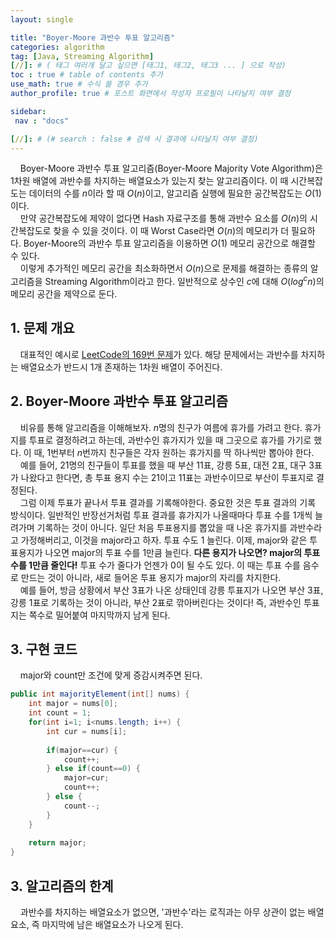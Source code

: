 ```yaml
---
layout: single

title: "Boyer-Moore 과반수 투표 알고리즘"
categories: algorithm
tag: [Java, Streaming Algorithm]
[//]: # ( 태그 여러개 달고 싶으면 [태그1, 태그2, 태그3 ... ] 으로 작성)
toc : true # table of contents 추가
use_math: true # 수식 쓸 경우 추가
author_profile: true # 포스트 화면에서 작성자 프로필이 나타날지 여부 결정

sidebar:
 nav : "docs"

[//]: # (# search : false # 검색 시 결과에 나타날지 여부 결정)
---
```


&nbsp; &nbsp; Boyer-Moore 과반수 투표 알고리즘(Boyer-Moore Majority Vote Algorithm)은 1차원 배열에 과반수를 차지하는 배열요소가 있는지 찾는 알고리즘이다. 이 때 시간복잡도는 데이터의 수를 $n$이라 할 때 $O(n)$이고, 알고리즘 실행에 필요한 공간복잡도는 $O(1)$이다.   
&nbsp; &nbsp; 만약 공간복잡도에 제약이 없다면 Hash 자료구조를 통해 과반수 요소를 $O(n)$의 시간복잡도로 찾을 수 있을 것이다. 이 때 Worst Case라면 $O(n)$의 메모리가 더 필요하다. Boyer-Moore의 과반수 투표 알고리즘을 이용하면 $O(1)$ 메모리 공간으로 해결할 수 있다.  
&nbsp; &nbsp; 이렇게 추가적인 메모리 공간을 최소화하면서 $O(n)$으로 문제를 해결하는 종류의 알고리즘을 Streaming Algorithm이라고 한다. 일반적으로 상수인 $c$에 대해 $O({log}^c n)$의 메모리 공간을 제약으로 둔다.

## 1. 문제 개요

&nbsp; &nbsp; 대표적인 예시로 [LeetCode의 169번 문제](https://leetcode.com/problems/majority-element/)가 있다. 해당 문제에서는 과반수를 차지하는 배열요소가 반드시 1개 존재하는 1차원 배열이 주어진다. 

## 2. Boyer-Moore 과반수 투표 알고리즘

&nbsp; &nbsp; 비유를 통해 알고리즘을 이해해보자. $n$명의 친구가 여름에 휴가를 가려고 한다. 휴가지를 투표로 결정하려고 하는데, 과반수인 휴가지가 있을 때 그곳으로 휴가를 가기로 했다. 이 때, 1번부터 $n$번까지 친구들은 각자 원하는 휴가지를 딱 하나씩만 뽑아야 한다.  
&nbsp; &nbsp; 예를 들어, 21명의 친구들이 투표를 했을 때 부산 11표, 강릉 5표, 대전 2표, 대구 3표가 나왔다고 한다면, 총 투표 용지 수는 21이고 11표는 과반수이므로 부산이 투표지로 결정된다.  
&nbsp; &nbsp; 그럼 이제 투표가 끝나서 투표 결과를 기록해야한다. 중요한 것은 투표 결과의 기록 방식이다. 일반적인 반장선거처럼 투표 결과를 휴가지가 나올때마다 투표 수를 1개씩 늘려가며 기록하는 것이 아니다. 일단 처음 투표용지를 뽑았을 때 나온 휴가지를 과반수라고 가정해버리고, 이것을 major라고 하자. 투표 수도 1 늘린다. 이제, major와 같은 투표용지가 나오면 major의 투표 수를 1만큼 늘린다. **다른 용지가 나오면? major의 투표 수를 1만큼 줄인다!** 투표 수가 줄다가 언젠가 0이 될 수도 있다. 이 때는 투표 수를 음수로 만드는 것이 아니라, 새로 들어온 투표 용지가 major의 자리를 차지한다.  
&nbsp; &nbsp; 예를 들어, 방금 상황에서 부산 3표가 나온 상태인데 강릉 투표지가 나오면 부산 3표, 강릉 1표로 기록하는 것이 아니라, 부산 2표로 깎아버린다는 것이다! 즉, 과반수인 투표지는 쪽수로 밀어붙여 마지막까지 남게 된다.

## 3. 구현 코드

&nbsp; &nbsp; major와 count만 조건에 맞게 증감시켜주면 된다.
```java
public int majorityElement(int[] nums) {
    int major = nums[0];
    int count = 1;
    for(int i=1; i<nums.length; i++) {
        int cur = nums[i];
            
        if(major==cur) {
            count++;
        } else if(count==0) {
            major=cur;
            count++;
        } else {
            count--;
        }
    }
        
    return major;
}
```

## 3. 알고리즘의 한계

&nbsp; &nbsp; 과반수를 차지하는 배열요소가 없으면, '과반수'라는 로직과는 아무 상관이 없는 배열요소, 즉 마지막에 남은 배열요소가 나오게 된다.
